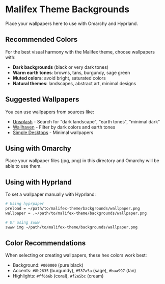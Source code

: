 # Malifex Theme Backgrounds

Place your wallpapers here to use with Omarchy and Hyprland.

## Recommended Colors

For the best visual harmony with the Malifex theme, choose wallpapers with:

- **Dark backgrounds** (black or very dark tones)
- **Warm earth tones**: browns, tans, burgundy, sage green
- **Muted colors**: avoid bright, saturated colors
- **Natural themes**: landscapes, abstract art, minimal designs

## Suggested Wallpapers

You can use wallpapers from sources like:
- [Unsplash](https://unsplash.com) - Search for "dark landscape", "earth tones", "minimal dark"
- [Wallhaven](https://wallhaven.cc) - Filter by dark colors and earth tones
- [Simple Desktops](http://simpledesktops.com) - Minimal wallpapers

## Using with Omarchy

Place your wallpaper files (jpg, png) in this directory and Omarchy will be able to use them.

## Using with Hyprland

To set a wallpaper manually with Hyprland:

```bash
# Using hyprpaper
preload = ~/path/to/malifex-theme/backgrounds/wallpaper.png
wallpaper = ,~/path/to/malifex-theme/backgrounds/wallpaper.png

# Or using swww
swww img ~/path/to/malifex-theme/backgrounds/wallpaper.png
```

## Color Recommendations

When selecting or creating wallpapers, these hex colors work best:
- Background: `#000000` (pure black)
- Accents: `#8b2635` (burgundy), `#537a5a` (sage), `#baa997` (tan)
- Highlights: `#ff6b6b` (coral), `#f2e5bc` (cream)

